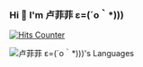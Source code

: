 ### Hi 👋 I'm 卢菲菲 ε=(´ο｀*)))

[![Hits Counter](https://hits.seeyoufarm.com/api/count/incr/badge.svg?url=https%3A%2F%2Fgithub.com%2Floffyy&count_bg=%2379C83D&title_bg=%23555555&icon=bentley.svg&icon_color=%23E7E7E7&title=visits&edge_flat=false)](https://hits.seeyoufarm.com)

![卢菲菲 ε=(´ο｀*)))'s Languages](https://github-readme-stats.vercel.app/api/top-langs/?username=loffyy&langs_count=8&layout=compact&theme=city_lights&hide_border=true)

